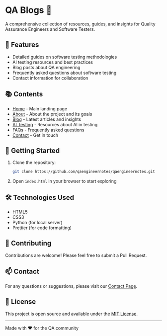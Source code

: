 # QA Blogs 📝

A comprehensive collection of resources, guides, and insights for Quality Assurance Engineers and Software Testers.

## 🌟 Features

- Detailed guides on software testing methodologies
- AI testing resources and best practices
- Blog posts about QA engineering
- Frequently asked questions about software testing
- Contact information for collaboration

## 📚 Contents

- [Home](index.html) - Main landing page
- [About](about.html) - About the project and its goals
- [Blog](blog.html) - Latest articles and insights
- [AI Testing](ai-testing.html) - Resources about AI in testing
- [FAQs](faqs.html) - Frequently asked questions
- [Contact](contact.html) - Get in touch

## 🚀 Getting Started

1. Clone the repository:
   ```bash
   git clone https://github.com/qaengineernotes/qaengineernotes.git
   ```

2. Open `index.html` in your browser to start exploring

## 🛠️ Technologies Used

- HTML5
- CSS3
- Python (for local server)
- Prettier (for code formatting)

## 🤝 Contributing

Contributions are welcome! Please feel free to submit a Pull Request.

## 📫 Contact

For any questions or suggestions, please visit our [Contact Page](contact.html).

## 📄 License

This project is open source and available under the [MIT License](LICENSE).

---

Made with ❤️ for the QA community
